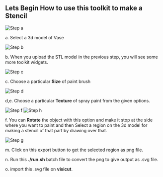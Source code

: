 

## Lets Begin How to use this toolkit to make a Stencil

![Step a](/threeJs/docs/a_vase.jpg)

a. Select a 3d model of Vase 

![Step b](/threeJs/docs/b_vase.jpg)

b. When you upload the STL model in the previous step, you will see some more toolkit widgets. 

![Step c](/threeJs/docs/c_vase.jpg)

c. Choose a particular **Size** of paint brush 

![Step d](/threeJs/docs/de_vase.jpg)

d,e. Choose a particular **Texture** of spray paint from the given options.

 
![Step f](/threeJs/docs/f_vase.jpg)
![Step h](/threeJs/docs/vase.png)

f. You can **Rotate** the object with this option and make it stop at the side where you want to paint and then Select a region on the 3d model for making a stencil of that part by drawing over that.

![Step g](/threeJs/docs/g_vase.jpg)

m. Click on this export button to get the selected region as png file.

n. Run this **./run.sh** batch file to convert the png to give output as .svg file.

o. import this .svg file on **visicut**.
